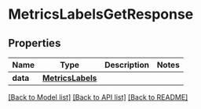 # MetricsLabelsGetResponse

## Properties
Name | Type | Description | Notes
------------ | ------------- | ------------- | -------------
**data** | [**MetricsLabels**](MetricsLabels.md) |  | 

[[Back to Model list]](../README.md#documentation-for-models) [[Back to API list]](../README.md#documentation-for-api-endpoints) [[Back to README]](../README.md)

